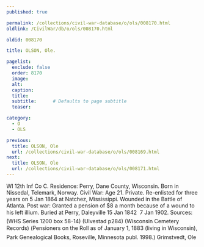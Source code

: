 ```yaml
---
published: true

permalink: /collections/civil-war-database/o/ols/008170.html
oldlink: /CivilWar/db/o/ols/008170.html

oldid: 008170

title: OLSON, Ole.

pagelist:
  exclude: false
  order: 8170
  image: 
  alt:
  caption:
  title:
  subtitle:      # Defaults to page subtitle
  teaser:

category: 
  - O 
  - OLS

previous:
  title: OLSON, Ole
  url: /collections/civil-war-database/o/ols/008169.html  
next:
  title: OLSON, Ole
  url: /collections/civil-war-database/o/ols/008171.html   
---
```

WI 12th Inf Co C. Residence: Perry, Dane County, Wisconsin. Born in Nissedal, Telemark, Norway. Civil War: Age 21. Private. Re-enlisted for three years on 5 Jan 1864 at Natchez, Mississippi. Wounded in the Battle of Atlanta. Post war: Granted a pension of $8 a month because of a wound to his left illium. Buried at Perry, Daleyville &#147;15 Jan 1842 &#150; 7 Jan 1902&#148;. Sources: (WHS Series 1200 box 58-14) (Ulvestad p284) (Wisconsin Cemetery Records) (&#147;Pensioners on the Roll as of January 1, 1883 (living in Wisconsin)&#148;, Park Genealogical Books, Roseville, Minnesota publ. 1998.) &#147;Grimstvedt, Ole&#148;